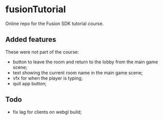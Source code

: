 # fusionTutorial
Online repo for the Fusion SDK tutorial course.

## Added features

These were not part of the course:

* button to leave the room and return to the lobby from the main game scene;
* text showing the current room name in the main game scene;
* vfx for when the player is typing;
* quit app button;

## Todo

* fix lag for clients on webgl build;